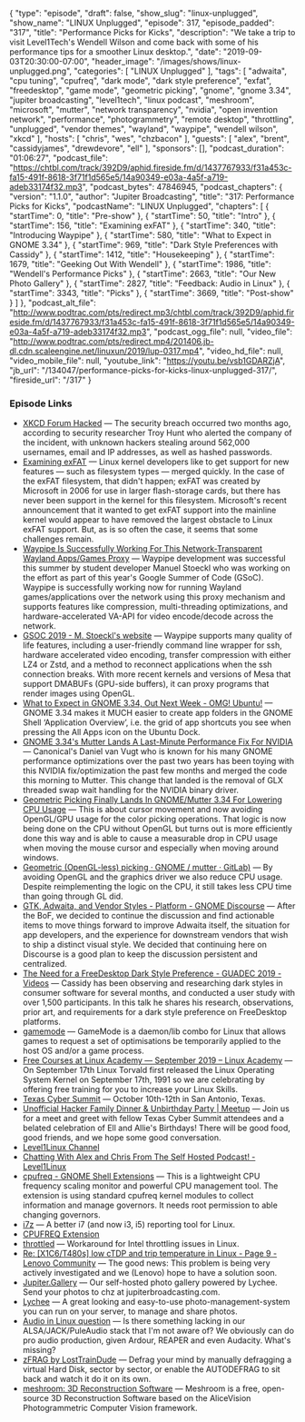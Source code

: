 {
  "type": "episode",
  "draft": false,
  "show_slug": "linux-unplugged",
  "show_name": "LINUX Unplugged",
  "episode": 317,
  "episode_padded": "317",
  "title": "Performance Picks for Kicks",
  "description": "We take a trip to visit Level1Tech's Wendell Wilson and come back with some of his performance tips for a smoother Linux desktop.",
  "date": "2019-09-03T20:30:00-07:00",
  "header_image": "/images/shows/linux-unplugged.png",
  "categories": [
    "LINUX Unplugged"
  ],
  "tags": [
    "adwaita",
    "cpu tuning",
    "cpufreq",
    "dark mode",
    "dark style preference",
    "exfat",
    "freedesktop",
    "game mode",
    "geometric picking",
    "gnome",
    "gnome 3.34",
    "jupiter broadcasting",
    "level1tech",
    "linux podcast",
    "meshroom",
    "microsoft",
    "mutter",
    "network transparency",
    "nvidia",
    "open invention network",
    "performance",
    "photogrammetry",
    "remote desktop",
    "throttling",
    "unplugged",
    "vendor themes",
    "wayland",
    "waypipe",
    "wendell wilson",
    "xkcd"
  ],
  "hosts": [
    "chris",
    "wes",
    "chzbacon"
  ],
  "guests": [
    "alex",
    "brent",
    "cassidyjames",
    "drewdevore",
    "ell"
  ],
  "sponsors": [],
  "podcast_duration": "01:06:27",
  "podcast_file": "https://chtbl.com/track/392D9/aphid.fireside.fm/d/1437767933/f31a453c-fa15-491f-8618-3f71f1d565e5/14a90349-e03a-4a5f-a719-adeb33174f32.mp3",
  "podcast_bytes": 47846945,
  "podcast_chapters": {
    "version": "1.1.0",
    "author": "Jupiter Broadcasting",
    "title": "317: Performance Picks for Kicks",
    "podcastName": "LINUX Unplugged",
    "chapters": [
      {
        "startTime": 0,
        "title": "Pre-show"
      },
      {
        "startTime": 50,
        "title": "Intro"
      },
      {
        "startTime": 156,
        "title": "Examining exFAT"
      },
      {
        "startTime": 340,
        "title": "Introducing Waypipe"
      },
      {
        "startTime": 580,
        "title": "What to Expect in GNOME 3.34"
      },
      {
        "startTime": 969,
        "title": "Dark Style Preferences with Cassidy"
      },
      {
        "startTime": 1412,
        "title": "Housekeeping"
      },
      {
        "startTime": 1679,
        "title": "Geeking Out With Wendell"
      },
      {
        "startTime": 1986,
        "title": "Wendell's Performance Picks"
      },
      {
        "startTime": 2663,
        "title": "Our New Photo Gallery"
      },
      {
        "startTime": 2827,
        "title": "Feedback: Audio in Linux"
      },
      {
        "startTime": 3343,
        "title": "Picks"
      },
      {
        "startTime": 3669,
        "title": "Post-show"
      }
    ]
  },
  "podcast_alt_file": "http://www.podtrac.com/pts/redirect.mp3/chtbl.com/track/392D9/aphid.fireside.fm/d/1437767933/f31a453c-fa15-491f-8618-3f71f1d565e5/14a90349-e03a-4a5f-a719-adeb33174f32.mp3",
  "podcast_ogg_file": null,
  "video_file": "http://www.podtrac.com/pts/redirect.mp4/201406.jb-dl.cdn.scaleengine.net/linuxun/2019/lup-0317.mp4",
  "video_hd_file": null,
  "video_mobile_file": null,
  "youtube_link": "https://youtu.be/vsb1GDARZjA",
  "jb_url": "/134047/performance-picks-for-kicks-linux-unplugged-317/",
  "fireside_url": "/317"
}


### Episode Links

  * [XKCD Forum Hacked](https://thehackernews.com/2019/09/xkcd-forum-hacked.html "XKCD Forum Hacked") — The security breach occurred two months ago, according to security researcher Troy Hunt who alerted the company of the incident, with unknown hackers stealing around 562,000 usernames, email and IP addresses, as well as hashed passwords.
  * [Examining exFAT](https://lwn.net/Articles/797963/ "Examining exFAT") — Linux kernel developers like to get support for new features — such as filesystem types — merged quickly. In the case of the exFAT filesystem, that didn't happen; exFAT was created by Microsoft in 2006 for use in larger flash-storage cards, but there has never been support in the kernel for this filesystem. Microsoft's recent announcement that it wanted to get exFAT support into the mainline kernel would appear to have removed the largest obstacle to Linux exFAT support. But, as is so often the case, it seems that some challenges remain.
  * [Waypipe Is Successfully Working For This Network-Transparent Wayland Apps/Games Proxy](https://www.phoronix.com/scan.php?page=news_item&px=Waypipe-Successful-GSoC-2019 "Waypipe Is Successfully Working For This Network-Transparent Wayland Apps/Games Proxy") — Waypipe development was successful this summer by student developer Manuel Stoeckl who was working on the effort as part of this year's Google Summer of Code (GSoC). Waypipe is successfully working now for running Wayland games/applications over the network using this proxy mechanism and supports features like compression, multi-threading optimizations, and hardware-accelerated VA-API for video encode/decode across the network. 
  * [GSOC 2019 - M. Stoeckl's website](https://mstoeckl.com/notes/gsoc/blog.html "GSOC 2019 - M. Stoeckl's website") — Waypipe supports many quality of life features, including a user-friendly command line wrapper for ssh, hardware accelerated video encoding, transfer compression with either LZ4 or Zstd, and a method to reconnect applications when the ssh connection breaks. With more recent kernels and versions of Mesa that support DMABUFs (GPU-side buffers), it can proxy programs that render images using OpenGL. 
  * [What to Expect in GNOME 3.34, Out Next Week - OMG! Ubuntu!](https://www.omgubuntu.co.uk/2019/09/best-gnome-3-34-features/amp "What to Expect in GNOME 3.34, Out Next Week - OMG! Ubuntu!") — GNOME 3.34 makes it MUCH easier to create app folders in the GNOME Shell ‘Application Overview’, i.e. the grid of app shortcuts you see when pressing the All Apps icon on the Ubuntu Dock. 
  * [GNOME 3.34's Mutter Lands A Last-Minute Performance Fix For NVIDIA](https://www.phoronix.com/scan.php?page=news_item&px=GNOME-3.34-Last-Minute-NVIDIA "GNOME 3.34's Mutter Lands A Last-Minute Performance Fix For NVIDIA") — Canonical's Daniel van Vugt who is known for his many GNOME performance optimizations over the past two years has been toying with this NVIDIA fix/optimization the past few months and merged the code this morning to Mutter. This change that landed is the removal of GLX threaded swap wait handling for the NVIDIA binary driver. 
  * [Geometric Picking Finally Lands In GNOME/Mutter 3.34 For Lowering CPU Usage](https://www.phoronix.com/scan.php?page=news_item&px=GNOME-3.34-Geometric-Picking "Geometric Picking Finally Lands In GNOME/Mutter 3.34 For Lowering CPU Usage") — This is about cursor movement and now avoiding OpenGL/GPU usage for the color picking operations. That logic is now being done on the CPU without OpenGL but turns out is more efficiently done this way and is able to cause a measurable drop in CPU usage when moving the mouse cursor and especially when moving around windows.
  * [Geometric (OpenGL-less) picking · GNOME / mutter · GitLab)](https://gitlab.gnome.org/GNOME/mutter/merge_requests/189 "Geometric \(OpenGL-less\) picking  · GNOME / mutter · GitLab\)") — By avoiding OpenGL and the graphics driver we also reduce CPU usage. Despite reimplementing the logic on the CPU, it still takes less CPU time than going through GL did. 
  * [GTK, Adwaita, and Vendor Styles - Platform - GNOME Discourse](https://discourse.gnome.org/t/gtk-adwaita-and-vendor-styles/1641 "GTK, Adwaita, and Vendor Styles - Platform - GNOME Discourse") — After the BoF, we decided to continue the discussion and find actionable items to move things forward to improve Adwaita itself, the situation for app developers, and the experience for downstream vendors that wish to ship a distinct visual style. We decided that continuing here on Discourse is a good plan to keep the discussion persistent and centralized. 
  * [The Need for a FreeDesktop Dark Style Preference - GUADEC 2019 - Videos](https://guadec.ubicast.tv/videos/the-need-for-a-freedesktop-dark-style-preference/ "The Need for a FreeDesktop Dark Style Preference - GUADEC 2019 - Videos") — Cassidy has been observing and researching dark styles in consumer software for several months, and conducted a user study with over 1,500 participants. In this talk he shares his research, observations, prior art, and requirements for a dark style preference on FreeDesktop platforms. 
  * [gamemode](https://github.com/FeralInteractive/gamemode "gamemode") — GameMode is a daemon/lib combo for Linux that allows games to request a set of optimisations be temporarily applied to the host OS and/or a game process. 
  * [Free Courses at Linux Academy — September 2019 – Linux Academy](https://linuxacademy.com/blog/uncategorized/free-courses-at-linux-academy-september-2019/ "Free Courses at Linux Academy — September 2019 – Linux Academy") — On September 17th Linux Torvald first released the Linux Operating System Kernel on September 17th, 1991 so we are celebrating by offering free training for you to increase your Linux Skills. 
  * [Texas Cyber Summit](https://www.texascybersummit.org/ "Texas Cyber Summit") — October 10th-12th in San Antonio, Texas.
  * [Unofficial Hacker Family Dinner & Unbirthday Party | Meetup](https://www.meetup.com/jupiterbroadcasting/events/262984590/ "Unofficial Hacker Family Dinner & Unbirthday Party | Meetup") — Join us for a meet and greet with fellow Texas Cyber Summit attendees and a belated celebration of Ell and Allie's Birthdays! There will be good food, good friends, and we hope some good conversation. 
  * [Level1Linux Channel](https://www.youtube.com/channel/UCOWcZ6Wicl-1N34H0zZe38w "Level1Linux Channel")
  * [Chatting With Alex and Chris From The Self Hosted Podcast! - Level1Linux](https://www.youtube.com/watch?v=8ZZJu0uty9E "Chatting With Alex and Chris From The Self Hosted Podcast! - Level1Linux")
  * [cpufreq - GNOME Shell Extensions](https://extensions.gnome.org/extension/1082/cpufreq/ "cpufreq - GNOME Shell Extensions") — This is a lightweight CPU frequency scaling monitor and powerful CPU management tool. The extension is using standard cpufreq kernel modules to collect information and manage governors. It needs root permission to able changing governors. 
  * [i7z](https://code.google.com/archive/p/i7z/ "i7z") — A better i7 (and now i3, i5) reporting tool for Linux.
  * [CPUFREQ Extension](http://konkor.github.io/cpufreq/ "CPUFREQ Extension")
  * [throttled](https://github.com/erpalma/throttled "throttled") — Workaround for Intel throttling issues in Linux. 
  * [Re: [X1C6/T480s] low cTDP and trip temperature in Linux - Page 9 - Lenovo Community](https://forums.lenovo.com/t5/Other-Linux-Discussions/X1C6-T480s-low-cTDP-and-trip-temperature-in-Linux/m-p/4513821#M13563 "Re: \[X1C6/T480s\] low cTDP and trip temperature in Linux - Page 9 - Lenovo Community") — The good news: This problem is being very actively investigated and we (Lenovo) hope to have a solution soon. 
  * [Jupiter.Gallery](https://jupiter.gallery/# "Jupiter.Gallery") — Our self-hosted photo gallery powered by Lychee. Send your photos to chz at jupiterbroadcasting.com.
  * [Lychee](https://github.com/LycheeOrg/Lychee/ "Lychee") — A great looking and easy-to-use photo-management-system you can run on your server, to manage and share photos.
  * [Audio in Linux question](https://slexy.org/view/s2Q91OadFn "Audio in Linux question") — Is there something lacking in our ALSA/JACK/PuleAudio stack that I'm not aware of? We obviously can do pro audio production, given Ardour, REAPER and even Audacity. What's missing?
  * [zFRAG by LostTrainDude](https://losttraindude.itch.io/zfrag "zFRAG by LostTrainDude") — Defrag your mind by manually defragging a virtual Hard Disk, sector by sector, or enable the AUTODEFRAG to sit back and watch it do it on its own. 
  * [meshroom: 3D Reconstruction Software](https://github.com/alicevision/meshroom "meshroom: 3D Reconstruction Software") — Meshroom is a free, open-source 3D Reconstruction Software based on the AliceVision Photogrammetric Computer Vision framework.


